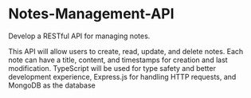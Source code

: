 # Notes-Management-API
Develop a RESTful API for managing notes.

This API will allow users to create, read, update, and delete notes. 
Each note can have a title, content, and timestamps for creation and last modification.
TypeScript will be used for type safety and better development experience, Express.js for handling HTTP requests, and MongoDB as the database
